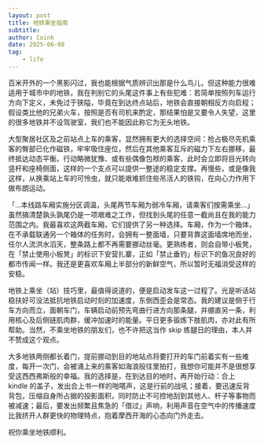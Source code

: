 ```yaml
---
layout: post
title: 地铁乘坐指南
subtitle: 
author: Coink
date: 2025-06-08
tag: 
    - life
---
```


百米开外的一个黑影闪过，我也能根据气质辨识出那是什么鸟儿，但这种能力很难适用于城市中的地铁，我在判别它的头尾这件事上有些犯难：若简单按照列车运行方向下定义，未免过于狭隘，毕竟在到达终点站后，地铁会直接朝相反方向启程；假设类比他的兄弟火车，按照是否有司机来酌定，那结果怕是又要令人失望，这里的很多地铁并不设驾驶室，我们也不能因此称它为无头地铁。

大型聚居社区及之前站点上车的乘客，显然拥有更大的选择空间：抢占极尽先机乘客的臀部已化作磁铁，牢牢吸住座位，然后在其他乘客互斥的磁力下左右挪移，最终抵达动态平衡。行动略微犹豫、或有些偶像包袱的乘客，此时会立即将目光转向竖杆和座椅侧面，这样的一个支点可以提供一整途的稳定支撑。再慢些，或是像我这样，从换乘站上车的可怜虫，就只能艰难抓住些吊活人的铁钩，在向心力作用下做布朗运动。

「...本线路车厢实施分区调温，头尾两节车厢为弱冷车厢，请乘客们按需乘坐...」虽然搞清楚孰头孰尾仍是一项艰难之工作，但找到头尾的任意一截尚且在我的能力范围之内。我最喜欢这两截车厢，它们提供了另一种选择。车厢，作为一个箱体，在不承载联通另一个箱体的任务时，会拥有一整面墙，只要背靠这面墙席地而坐，任尔人流洪水滔天，整条路上都不再需要挪动丝毫。更熟练者，则会自带小板凳，在「禁止使用小板凳」的标识下安营扎寨，正如「禁止垂钓」标识下的鱼况良好的都市传闻一样。我还是更喜欢车厢上半部分的新鲜空气，所以暂时无福消受这样的安稳。

地铁上乘坐（站）技巧里，最值得说道的，便是启动发车这一过程了。光是听话站稳扶好可没法抵抗地铁启动时刻的加速度，东倒西歪会是常态。我的建议是侧于行车方向而立，面朝车门，车辆启动前预先弯曲行进方向那条腿，并绷直另一条，利用核心及后侧链肌肉群，缓冲加速时的能量。平日更多锻炼下肢肌肉，亦对此有所帮助。当然，不乘坐地铁的朋友们，也不许把这当作 skip 练腿日的理由，本人并不赞成这个观点。

大多地铁两侧都长着门，提前挪动到目的地站点将要打开的车门前着实有一些难度，每开一次门，会被涌上来的乘客如海浪般往里拍打，我想你可能并不是很想享受这西西弗斯般的幸福。我的选择是，在到达目的地时，再开始行动：合上 kindle 的盖子，发出合上书一样的啪嗒声，这是行前的战吼；接着，要迅速反背背包，压缩自身所占据的投影面积，同时防止不可控地刮到其他人、杆子等事物而被减速；最后，要发出频繁且焦急的「借过」声响，利用声音在空气中的传播速度比我挤开人群更快的物理特点，抱着摩西开海的心态向门外走去。

祝你乘坐地铁顺利。




